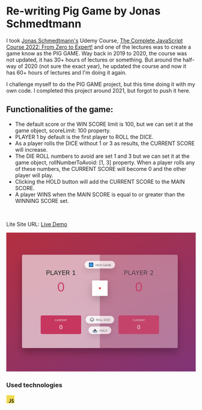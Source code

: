 # Re-writing Pig Game by Jonas Schmedtmann

I took [Jonas Schmedtmann's](https://www.udemy.com/user/jonasschmedtmann/) Udemy Course, [The Complete JavaScript Course 2022: From Zero to Expert!](https://www.udemy.com/course/the-complete-javascript-course/) and one of the lectures was to create a game know as the PIG GAME. Way back in 2019 to 2020, the course was not updated, it has 30+ hours of lectures or something. But around the half-way of 2020 (not sure the exact year), he updated the course and now it has 60+ hours of lectures and I'm doing it again.

I challenge myself to do the PIG GAME project, but this time doing it with my own code. I completed this project around 2021, but forgot to push it here.

## Functionalities of the game:

- The default score or the WIN SCORE limit is 100, but we can set it at the game object, scoreLimit: 100 property.
- PLAYER 1 by default is the first player to ROLL the DICE.
- As a player rolls the DICE without 1 or 3 as results, the CURRENT SCORE will increase.
- The DIE ROLL numbers to avoid are set 1 and 3 but we can set it at the game object, rollNumberToAvoid: [1, 3] property. When a player rolls any of these numbers, the CURRENT SCORE will become 0 and the other player will play.
- Clicking the HOLD button will add the CURRENT SCORE to the MAIN SCORE.
- A player WINS when the MAIN SCORE is equal to or greater than the WINNING SCORE set. 

<br />

Lite Site URL: [Live Demo](https://kennyestrella-dice-game-vanilla-javascript.netlify.app/)

![](project-preview.jpg)

### Used technologies
<img width="22px" src="javascript-original.svg">
